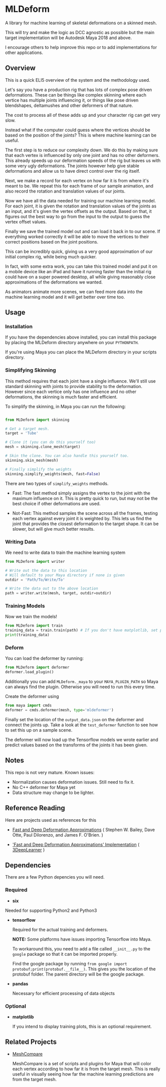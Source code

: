 # MLDeform

A library for machine learning of skeletal deformations on a skinned mesh.

This will try and make the logic as DCC agnostic as possible but the main target implementation will be
Autodesk Maya 2018 and above.

I encourage others to help improve this repo or to add implementations for other applications.

## Overview

This is a quick ELI5 overview of the system and the methodology used.

Let's say you have a production rig that has lots of complex pose driven deformations. These can be things like complex skinning where each vertice has multiple joints influencing it, or things like pose driven blendshapes, deltamushes and other deformers of that nature.

The cost to process all of these adds up and your character rig can get very slow.

Instead what if the computer could guess where the vertices should be based on the position of the joints?
This is where machine learning can be useful.

The first step is to reduce our complexity down. We do this by making sure that each vertex is influenced by only one joint and has no other deformers. This already speeds up our deformation speeds of the rig but leaves us with some very ugly deformations. The joints however help give stable deformations and allow us to have direct control over the rig itself.

Next, we make a record for each vertex on how far it is from where it's meant to be. We repeat this for each frame of our sample animation, and also record the rotation and translation values of our joints.

Now we have all the data needed for training our machine learning model.
For each joint, it is given the rotation and translation values of the joints as an input, and it's given the vertex offsets as the output. Based on that, it figures out the best way to go from the input to the output to guess the vertex offset values.

Finally we save the trained model out and can load it back in to our scene. If everything worked correctly it will be able to move the vertices to their correct positions based on the joint positions.

This can be incredibly quick, giving us a very good approximation of our initial complex rig, while being much quicker.

In fact, with some extra work, you can take this trained model and put it on a mobile device like an iPad and have it running faster than the initial rig could have on a super powered desktop, all while giving reasonably close approximations of the deformations we wanted.

As animators animate more scenes, we can feed more data into the machine learning model and it will get better over time too.
    
## Usage

### Installation

If you have the dependencies above installed, you can install this package by placing the MLDeform directory anywhere
on your `PYTHONPATH`.

If you're using Maya you can place the MLDeform directory in your scripts directory.

### Simplifying Skinning

This method requires that each joint have a single influence.
We'll still use standard skinning with joints to provide stability to the deformation.
However since each vertice only has one influence and no other deformations, the skinning is much faster and efficient.

To simplify the skinning, in Maya you can run the following:

```python

from MLDeform import skinning

# Get a target mesh.
target = 'Tube'

# Clone it (you can do this yourself too)
mesh = skinning.clone_mesh(target)

# Skin the clone. You can also handle this yourself too.
skinning.skin_mesh(mesh)

# Finally simplify the weights
skinning.simplify_weights(mesh, fast=False)

```

There are two types of `simplify_weights` methods.

* Fast: The fast method simply assigns the vertex to the joint with the maximum influence on it. This is pretty quick to run, but may not be the best choice if other deformations are used.

* Not-Fast: This method samples the scene across all the frames, testing each vertex against every joint it is weighted by. This lets us find the joint that provides the closest deformation to the target shape. It can be slower, but will give much better results.

### Writing Data

We need to write data to train the machine learning system

```python
from MLDeform import writer

# Write out the data to this location
# Will default to your Maya directory if none is given
outdir = 'Path/To/Write/To'

# Write the data out to the above location
path = writer.write(mesh, target, outdir=outdir)

```

### Training Models

Now we train the models!

```python
from MLDeform import train
training_data = train.train(path) # If you don't have matplotlib, set plot=False
print(training_data)

```

### Deform

You can load the deformer by running:

```python
from MLDeform import deformer
deformer.load_plugin()

```

Additionally you can add `MLDeform._maya` to your `MAYA_PLUGIN_PATH` so Maya can always find the plugin.
Otherwise you will need to run this every time.

Create the deformer using

```python
from maya import cmds
deformer = cmds.deformer(mesh, type='mldeformer')

```

Finally set the location of the `output_data.json` on the deformer and connect the joints up.
Take a look at the `test_deformer` function to see how to set this up on a sample scene.

The deformer will now load up the Tensorflow models we wrote earlier and predict values based on the
transforms of the joints it has been given.

## Notes

This repo is not very mature.
Known issues:

* Normalization causes deformation issues. Still need to fix it.
* No C++ deformer for Maya yet
* Data structure may change to be lighter.

## Reference Reading

Here are projects used as references for this


* [Fast and Deep Deformation Approximations](http://graphics.berkeley.edu/papers/Bailey-FDD-2018-08/index.html)
 ( Stephen W. Bailey, Dave Otte, Paul Dilorenzo, and James F. O'Brien. )
 
 * ['Fast and Deep Deformation Approximations’ Implementation](http://3deeplearner.com/fdda-implementation/)
 ( [3DeepLearner](http://3deeplearner.com/) )
 
 
## Dependencies
 
 There are a few Python depencies you will need.
 
### Required
 
* **six**
   
 Needed for supporting Python2 and Python3

* **tensorflow**
 
  Required for the actual training and deformers.
    
  **NOTE:** Some platforms have issues importing Tensorflow into Maya.
    
  To workaround this, you need to add a file called `__init__.py` to the `google` package so that it can be imported properly.
    
  Find the google package by running `from google import protobuf;print(protobuf.__file__)`.
  This gives you the location of the protobuf folder.
  The parent directory will be the google package.
 
 * **pandas**

    Necessary for efficient processing of data objects
    
### Optional
  
  
* **matplotlib**

  If you intend to display training plots, this is an optional requirement.
  
## Related Projects

* [MeshCompare](https://github.com/dgovil/MeshCompare)

  MeshCompare is a set of scripts and plugins for Maya that will color each vertex according to how far it is from the target mesh.
  This is really useful in visually seeing how far the machine learning predictions are from the target mesh.
